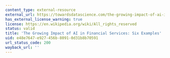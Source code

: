 ```yaml
---
content_type: external-resource
external_url: https://towardsdatascience.com/the-growing-impact-of-ai-in-financial-services-six-examples-da386c0301b2
has_external_license_warning: true
license: https://en.wikipedia.org/wiki/All_rights_reserved
status: valid
title: 'The Growing Impact of AI in Financial Services: Six Examples'
uid: e48e7647-e927-456b-8091-0d31b8b70591
url_status_code: 200
wayback_url: ''
---
```

